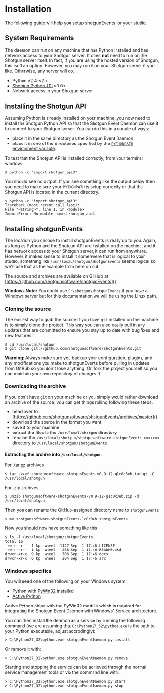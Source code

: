 # Installation

The following guide will help you setup shotgunEvents for your studio.

<a id="System_Requirements"></a>
## System Requirements

The daemon can run on any machine that has Python installed and has network
access to your Shotgun server. It does **not** need to run on the Shotgun server
itself. In fact, if you are using the hosted version of Shotgun, this isn't
an option. However, you may run it on your Shotgun server if you like. Otherwise,
any server will do.

- Python v2.4-v2.7
- [Shotgun Python API](https://github.com/shotgunsoftware/python-api) v3.0+
- Network access to your Shotgun server

<a id="Installing_Shotgun_API"></a>
## Installing the Shotgun API

Assuming Python is already installed on your machine, you now need to install
the Shotgun Python API so that the Shotgun Event Daemon can use it to connect to your
Shotgun server. You can do this in a couple of ways:

- place it in the same directory as the Shotgun Event Daemon
- place it in one of the directories specified by the [`PYTHONPATH` environment 
  variable](http://docs.python.org/tutorial/modules.html).

To test that the Shotgun API is installed correctly, from your terminal window:

```
$ python -c "import shotgun_api3"
```

You should see no output. If you see something like the output below then you 
need to make sure your `PYTHONPATH` is setup correctly or that the Shotgun API
is located in the current directory.

```
$ python -c "import shotgun_api3"
Traceback (most recent call last):
File "<string>", line 1, in <module>
ImportError: No module named shotgun_api3
```

<a id="Installing_shotgunEvents"></a>
## Installing shotgunEvents

The location you choose to install shotgunEvents is really up to you. Again, as
long as Python and the Shotgun API are installed on the machine, and it has
network access to your Shotgun server, it can run from anywhere. However, it
makes sense to install it somehwere that is logical to your studio, something
like `/usr/local/shotgun/shotgunEvents` seems logical so we'll use that as the
example from here on out.

The source and archives are available on GitHub at [https://github.com/shotgunsoftware/shotgunEvents]()

**Windows Note:** You could use `C:\shotgun\shotgunEvents` if you have a Windows server but for this documentation we will be using the Linux path.

<a id="Cloning_Source"></a>
### Cloning the source

The easiest way to grab the source if you have `git` installed on the machine
is to simply clone the project. This way you can also easily pull in any updates
that are committed to ensure you stay up to date with bug fixes and new 
features.

```
$ cd /usr/local/shotgun
$ git clone git://github.com/shotgunsoftware/shotgunEvents.git
```

**Warning:** Always make sure you backup your configuration, plugins, and any modifications
you make to shotgunEvents before pulling in updates from GitHub so you don't 
lose anything. Or, fork the project yourself so you can maintain your own
repository of changes :)

<a id="Downloading_Archive"></a>
### Downloading the archive

If you don't have `git` on your machine or you simply would rather download
an archive of the source, you can get things rolling following these steps.

- head over to [https://github.com/shotgunsoftware/shotgunEvents/archives/master]()
- download the source in the format you want
- save it to your machine
- extract the files to the `/usr/local/shotgun` directory
- rename the `/usr/local/shotgun/shotgunsoftware-shotgunEvents-xxxxxxx` directory 
  to `/usr/local/shotgun/shotgunEvents`

#### Extracting the archive into `/usr/local/shotgun`.

For .tar.gz archives

```
$ tar -zxvf shotgunsoftware-shotgunEvents-v0.9-12-g1c0c3eb.tar.gz -C /usr/local/shotgun
```

For .zip archives

```
$ unzip shotgunsoftware-shotgunEvents-v0.9-12-g1c0c3eb.zip -d /usr/local/shotgun
```

Then you can rename the GitHub-assigned directory name to `shotgunEvents`

```
$ mv shotgunsoftware-shotgunEvents-1c0c3eb shotgunEvents
```

Now you should now have something like this

```
$ ls -l /usr/local/shotgun/shotgunEvents
total 16
-rw-r--r--  1 kp  wheel  1127 Sep  1 17:46 LICENSE
-rw-r--r--  1 kp  wheel   268 Sep  1 17:46 README.mkd
drwxr-xr-x  9 kp  wheel   306 Sep  1 17:46 docs
drwxr-xr-x  6 kp  wheel   204 Sep  1 17:46 src
```

<a id="Windows_Specifics"></a>
### Windows specifics

You will need one of the following on your Windows system:

* Python with [PyWin32](http://sourceforge.net/projects/pywin32/) installed
* [Active Python](http://www.activestate.com/activepython)

Active Python ships with the PyWin32 module which is required for integrating the Shotgun Event Daemon with Windows' Service architecture.

You can then install the deamon as a service by running the following command (we are assuming that `C:\Python27_32\python.exe` is the path to your Python executable, adjust accrodingly):

```
> C:\Python27_32\python.exe shotgunEventDaemon.py install
```

Or remove it with:

```
> C:\Python27_32\python.exe shotgunEventDaemon.py remove
```

Starting and stopping the service can be achieved through the normal service management tools or via the command line with:

```
> C:\Python27_32\python.exe shotgunEventDaemon.py start
> C:\Python27_32\python.exe shotgunEventDaemon.py stop
```

